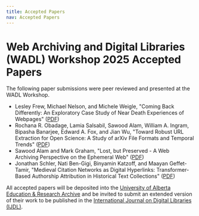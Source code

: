 ```yaml
---
title: Accepted Papers
nav: Accepted Papers
---
```

# Web Archiving and Digital Libraries (WADL) Workshop 2025 Accepted Papers

The following paper submissions were peer reviewed and presented at the WADL Workshop.

* Lesley Frew, Michael Nelson, and Michele Weigle, "Coming Back Differently: An Exploratory Case Study of Near Death Experiences of Webpages" (<a href="../papers/WADL2025_paper_5496.pdf">PDF</a>)
* Rochana R. Obadage, Lamia Salsabil, Sawood Alam, William A. Ingram, Bipasha Banarjee, Edward A. Fox, and Jian Wu, "Toward Robust URL Extraction for Open Science: A Study of arXiv File Formats and Temporal Trends" (<a href="../papers/WADL2025_paper_2113.pdf">PDF</a>)
* Sawood Alam and Mark Graham, "Lost, but Preserved - A Web Archiving Perspective on the Ephemeral Web" (<a href="../papers/WADL2025_paper_7643.pdf">PDF</a>)
* Jonathan Schler, Nati Ben-Gigi, Binyamin Katzoff, and Maayan Geffet-Tamir, "Medieval Citation Networks as Digital Hyperlinks: Transformer-Based Authorship Attribution in Historical Text Collections" (<a href="../papers/WADL2025_paper_0005.pdf">PDF</a>)

All accepted papers will be deposited into the [University of Alberta Education & Research Archive](https://ualberta.scholaris.ca/) and be invited to submit an extended version of their work to be published in the [International Journal on Digital Libraries (IJDL)](https://link.springer.com/journal/799).
